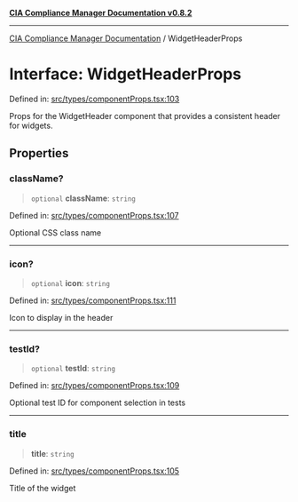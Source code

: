 [**CIA Compliance Manager Documentation v0.8.2**](../README.md)

***

[CIA Compliance Manager Documentation](../globals.md) / WidgetHeaderProps

# Interface: WidgetHeaderProps

Defined in: [src/types/componentProps.tsx:103](https://github.com/Hack23/cia-compliance-manager/blob/423c5d261c747ade8ca2550e176aa05168b5a31e/src/types/componentProps.tsx#L103)

Props for the WidgetHeader component that provides a consistent header for widgets.

## Properties

### className?

> `optional` **className**: `string`

Defined in: [src/types/componentProps.tsx:107](https://github.com/Hack23/cia-compliance-manager/blob/423c5d261c747ade8ca2550e176aa05168b5a31e/src/types/componentProps.tsx#L107)

Optional CSS class name

***

### icon?

> `optional` **icon**: `string`

Defined in: [src/types/componentProps.tsx:111](https://github.com/Hack23/cia-compliance-manager/blob/423c5d261c747ade8ca2550e176aa05168b5a31e/src/types/componentProps.tsx#L111)

Icon to display in the header

***

### testId?

> `optional` **testId**: `string`

Defined in: [src/types/componentProps.tsx:109](https://github.com/Hack23/cia-compliance-manager/blob/423c5d261c747ade8ca2550e176aa05168b5a31e/src/types/componentProps.tsx#L109)

Optional test ID for component selection in tests

***

### title

> **title**: `string`

Defined in: [src/types/componentProps.tsx:105](https://github.com/Hack23/cia-compliance-manager/blob/423c5d261c747ade8ca2550e176aa05168b5a31e/src/types/componentProps.tsx#L105)

Title of the widget
